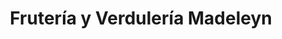 ---
title: "Frutería y Verdulería Madeleyn"
url: /valdivia/fruteria-y-verduleria-madeleyn/
shop: frutería
---